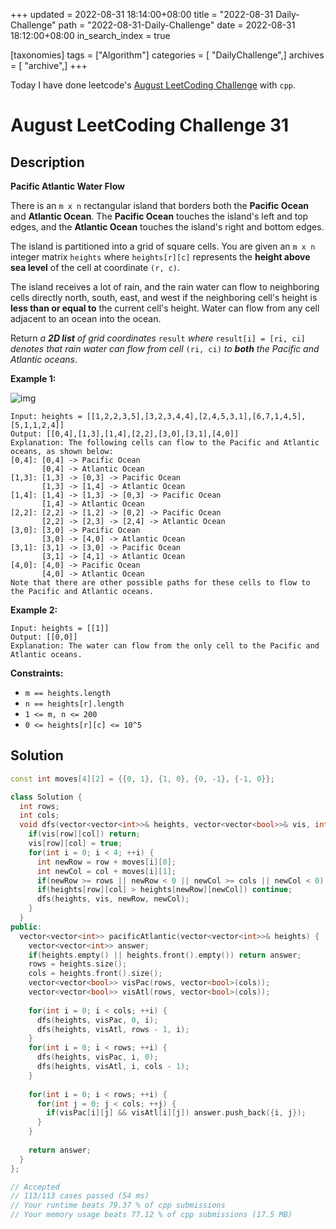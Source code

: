 +++
updated = 2022-08-31 18:14:00+08:00
title = "2022-08-31 Daily-Challenge"
path = "2022-08-31-Daily-Challenge"
date = 2022-08-31 18:12:00+08:00
in_search_index = true

[taxonomies]
tags = ["Algorithm"]
categories = [ "DailyChallenge",]
archives = [ "archive",]
+++

Today I have done leetcode's [August LeetCoding Challenge](https://leetcode.com/problems/pacific-atlantic-water-flow/) with `cpp`.

<!-- more -->

# August LeetCoding Challenge 31

## Description

**Pacific Atlantic Water Flow**

There is an `m x n` rectangular island that borders both the **Pacific Ocean** and **Atlantic Ocean**. The **Pacific Ocean** touches the island's left and top edges, and the **Atlantic Ocean** touches the island's right and bottom edges.

The island is partitioned into a grid of square cells. You are given an `m x n` integer matrix `heights` where `heights[r][c]` represents the **height above sea level** of the cell at coordinate `(r, c)`.

The island receives a lot of rain, and the rain water can flow to  neighboring cells directly north, south, east, and west if the  neighboring cell's height is **less than or equal to** the current cell's height. Water can flow from any cell adjacent to an ocean into the ocean.

Return *a **2D list** of grid coordinates* `result` *where* `result[i] = [ri, ci]` *denotes that rain water can flow from cell* `(ri, ci)` *to **both** the Pacific and Atlantic oceans*.

 

**Example 1:**

![img](https://assets.leetcode.com/uploads/2021/06/08/waterflow-grid.jpg)

```
Input: heights = [[1,2,2,3,5],[3,2,3,4,4],[2,4,5,3,1],[6,7,1,4,5],[5,1,1,2,4]]
Output: [[0,4],[1,3],[1,4],[2,2],[3,0],[3,1],[4,0]]
Explanation: The following cells can flow to the Pacific and Atlantic oceans, as shown below:
[0,4]: [0,4] -> Pacific Ocean 
       [0,4] -> Atlantic Ocean
[1,3]: [1,3] -> [0,3] -> Pacific Ocean 
       [1,3] -> [1,4] -> Atlantic Ocean
[1,4]: [1,4] -> [1,3] -> [0,3] -> Pacific Ocean 
       [1,4] -> Atlantic Ocean
[2,2]: [2,2] -> [1,2] -> [0,2] -> Pacific Ocean 
       [2,2] -> [2,3] -> [2,4] -> Atlantic Ocean
[3,0]: [3,0] -> Pacific Ocean 
       [3,0] -> [4,0] -> Atlantic Ocean
[3,1]: [3,1] -> [3,0] -> Pacific Ocean 
       [3,1] -> [4,1] -> Atlantic Ocean
[4,0]: [4,0] -> Pacific Ocean 
       [4,0] -> Atlantic Ocean
Note that there are other possible paths for these cells to flow to the Pacific and Atlantic oceans.
```

**Example 2:**

```
Input: heights = [[1]]
Output: [[0,0]]
Explanation: The water can flow from the only cell to the Pacific and Atlantic oceans.
```

 

**Constraints:**

- `m == heights.length`
- `n == heights[r].length`
- `1 <= m, n <= 200`
- `0 <= heights[r][c] <= 10^5`

## Solution

``` cpp
const int moves[4][2] = {{0, 1}, {1, 0}, {0, -1}, {-1, 0}};

class Solution {
  int rows;
  int cols;
  void dfs(vector<vector<int>>& heights, vector<vector<bool>>& vis, int row, int col) {
    if(vis[row][col]) return;
    vis[row][col] = true;
    for(int i = 0; i < 4; ++i) {
      int newRow = row + moves[i][0];
      int newCol = col + moves[i][1];
      if(newRow >= rows || newRow < 0 || newCol >= cols || newCol < 0) continue;
      if(heights[row][col] > heights[newRow][newCol]) continue;
      dfs(heights, vis, newRow, newCol);
    }
  }
public:
  vector<vector<int>> pacificAtlantic(vector<vector<int>>& heights) {
    vector<vector<int>> answer;
    if(heights.empty() || heights.front().empty()) return answer;
    rows = heights.size();
    cols = heights.front().size();
    vector<vector<bool>> visPac(rows, vector<bool>(cols));
    vector<vector<bool>> visAtl(rows, vector<bool>(cols));
    
    for(int i = 0; i < cols; ++i) {
      dfs(heights, visPac, 0, i);
      dfs(heights, visAtl, rows - 1, i);
    }
    for(int i = 0; i < rows; ++i) {
      dfs(heights, visPac, i, 0);
      dfs(heights, visAtl, i, cols - 1);
    }
    
    for(int i = 0; i < rows; ++i) {
      for(int j = 0; j < cols; ++j) {
        if(visPac[i][j] && visAtl[i][j]) answer.push_back({i, j});
      }
    }
    
    return answer;
  }
};

// Accepted
// 113/113 cases passed (54 ms)
// Your runtime beats 79.37 % of cpp submissions
// Your memory usage beats 77.12 % of cpp submissions (17.5 MB)
```
